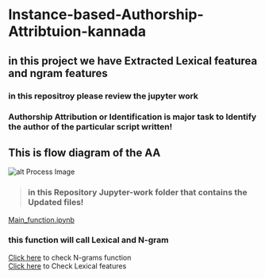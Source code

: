 # Instance-based-Authorship-Attribtuion-kannada
## in this project we have Extracted Lexical featurea and ngram features
### in this repositroy please review the jupyter work <br>







### Authorship Attribution or Identification is major task to Identify the author of the particular script written!
## This is flow diagram of the AA
![alt Process Image](https://github.com/Ravikumar-Pawar/Instance-based-Authorship-Attribtution-kannada/blob/main/Images/mfig002.jpg)

> ### in this Repository **Jupyter-work**  folder that contains the Updated files! <br>
[Main_function.ipynb](https://github.com/Ravikumar-Pawar/Instance-based-Authorship-Attribtuion-kannada/blob/main/Jupyter-work/Main_function.ipynb)
### this function will call Lexical and N-gram
[Click here](https://github.com/Ravikumar-Pawar/Instance-based-Authorship-Attribtuion-kannada/blob/main/Jupyter-work/N_gram_Final.ipynb) to check N-grams function <br>
[Click here](https://github.com/Ravikumar-Pawar/Instance-based-Authorship-Attribtution-kannada/blob/main/Jupyter-work/stylometric_Features.ipynb) to Check Lexical features 


